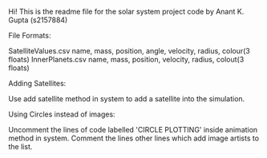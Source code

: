 Hi! This is the readme file for the solar system project code by Anant K. Gupta (s2157884)

File Formats:

SatelliteValues.csv
name, mass, position, angle, velocity, radius, colour(3 floats) 
InnerPlanets.csv
name, mass, position, velocity, radius, colout(3 floats)

Adding Satellites:

Use add satellite method in system to add a satellite into the simulation.

Using Circles instead of images:

Uncomment the lines of code labelled 'CIRCLE PLOTTING' inside animation method in system.
Comment the lines other lines which add image artists to the list.
 